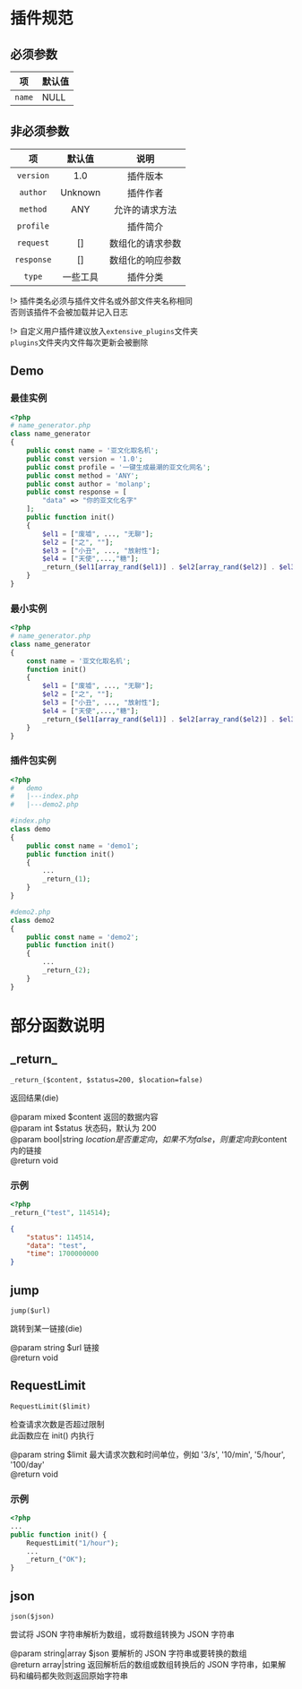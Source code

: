 # 插件规范

## 必须参数

|项|默认值|
|-|-|
|`name`|NULL|

## 非必须参数

|项|默认值|说明|
|:-:|:-:|:-:|
|`version`|1.0|插件版本|
|`author`|Unknown|插件作者|
|`method`|ANY|允许的请求方法|
|`profile`||插件简介|
|`request`|[]|数组化的请求参数|
|`response`|[]|数组化的响应参数|
|`type`|一些工具|插件分类|

!> 插件类名必须与插件文件名或外部文件夹名称相同<br>否则该插件不会被加载并记入日志

!> 自定义用户插件建议放入`extensive_plugins`文件夹<br>`plugins`文件夹内文件每次更新会被删除

## Demo

### 最佳实例

```php
<?php
# name_generator.php
class name_generator
{
    public const name = '亚文化取名机';
    public const version = '1.0';
    public const profile = '一键生成最潮的亚文化网名';
    public const method = 'ANY';
    public const author = 'molanp';
    public const response = [
        "data" => "你的亚文化名字"
    ];
    public function init()
    {
        $el1 = ["废墟", ..., "无聊"];
        $el2 = ["之", ""];
        $el3 = ["小丑", ..., "放射性"];
        $el4 = ["天使",...,"糖"];
        _return_($el1[array_rand($el1)] . $el2[array_rand($el2)] . $el3[array_rand($el3)] . $el4[array_rand($el4)]);
    }
}
```

### 最小实例

```php
<?php
# name_generator.php
class name_generator
{
    const name = '亚文化取名机';
    function init()
    {
        $el1 = ["废墟", ..., "无聊"];
        $el2 = ["之", ""];
        $el3 = ["小丑", ..., "放射性"];
        $el4 = ["天使",...,"糖"];
        _return_($el1[array_rand($el1)] . $el2[array_rand($el2)] . $el3[array_rand($el3)] . $el4[array_rand($el4)]);
    }
}
```

### 插件包实例

```php
<?php
#   demo
#   |---index.php
#   |---demo2.php

#index.php
class demo
{
    public const name = 'demo1';
    public function init()
    {
        ...
        _return_(1);
    }
}

#demo2.php
class demo2
{
    public const name = 'demo2';
    public function init()
    {
        ...
        _return_(2);
    }
}
```

# 部分函数说明

## \_return_

`_return_($content, $status=200, $location=false)`

返回结果(die)

@param mixed $content 返回的数据内容<br>
@param int $status 状态码，默认为 200<br>
@param bool|string $location 是否重定向，如果不为false，则重定向到$content内的链接<br>
@return void

### 示例

```php
<?php
_return_("test", 114514);
```

```json
{
    "status": 114514,
    "data": "test",
    "time": 1700000000
}
```

## jump

`jump($url)`

跳转到某一链接(die)

@param string  $url 链接<br>
@return void

## RequestLimit

`RequestLimit($limit)`

检查请求次数是否超过限制<br>
此函数应在 init() 内执行

@param string $limit 最大请求次数和时间单位，例如 '3/s', '10/min', '5/hour', '100/day'<br>
@return void

### 示例

```php
<?php
...
public function init() {
    RequestLimit("1/hour");
    ...
    _return_("OK");
}
```

## json

`json($json)`

尝试将 JSON 字符串解析为数组，或将数组转换为 JSON 字符串

@param string|array $json 要解析的 JSON 字符串或要转换的数组<br>
@return array|string 返回解析后的数组或数组转换后的 JSON 字符串，如果解码和编码都失败则返回原始字符串
